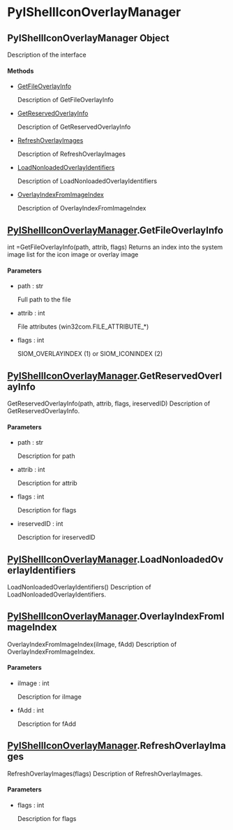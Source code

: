 # PyIShellIconOverlayManager

## PyIShellIconOverlayManager Object



Description of the interface

#### Methods


  - [GetFileOverlayInfo](PyIShellIconOverlayManager.md#pyishelliconoverlaymanagergetfileoverlayinfo)

    Description of GetFileOverlayInfo&nbsp;

  - [GetReservedOverlayInfo](PyIShellIconOverlayManager.md#pyishelliconoverlaymanagergetreservedoverlayinfo)

    Description of GetReservedOverlayInfo&nbsp;

  - [RefreshOverlayImages](PyIShellIconOverlayManager.md#pyishelliconoverlaymanagerrefreshoverlayimages)

    Description of RefreshOverlayImages&nbsp;

  - [LoadNonloadedOverlayIdentifiers](PyIShellIconOverlayManager.md#pyishelliconoverlaymanagerloadnonloadedoverlayidentifiers)

    Description of LoadNonloadedOverlayIdentifiers&nbsp;

  - [OverlayIndexFromImageIndex](PyIShellIconOverlayManager.md#pyishelliconoverlaymanageroverlayindexfromimageindex)

    Description of OverlayIndexFromImageIndex&nbsp;

## [PyIShellIconOverlayManager](#pyishelliconoverlaymanager)\.GetFileOverlayInfo



int =GetFileOverlayInfo\(path, attrib, flags\)
Returns an index into the system image list for the icon image or overlay image

#### Parameters


  - path : str

    Full path to the file

  - attrib : int

    File attributes \(win32com\.FILE\_ATTRIBUTE\_\*\)

  - flags : int

    SIOM\_OVERLAYINDEX \(1\) or SIOM\_ICONINDEX \(2\)

## [PyIShellIconOverlayManager](#pyishelliconoverlaymanager)\.GetReservedOverlayInfo

GetReservedOverlayInfo\(path, attrib, flags, ireservedID\)
Description of GetReservedOverlayInfo\.

#### Parameters


  - path : str

    Description for path

  - attrib : int

    Description for attrib

  - flags : int

    Description for flags

  - ireservedID : int

    Description for ireservedID

## [PyIShellIconOverlayManager](#pyishelliconoverlaymanager)\.LoadNonloadedOverlayIdentifiers

LoadNonloadedOverlayIdentifiers\(\)
Description of LoadNonloadedOverlayIdentifiers\.

## [PyIShellIconOverlayManager](#pyishelliconoverlaymanager)\.OverlayIndexFromImageIndex

OverlayIndexFromImageIndex\(iImage, fAdd\)
Description of OverlayIndexFromImageIndex\.

#### Parameters


  - iImage : int

    Description for iImage

  - fAdd : int

    Description for fAdd

## [PyIShellIconOverlayManager](#pyishelliconoverlaymanager)\.RefreshOverlayImages

RefreshOverlayImages\(flags\)
Description of RefreshOverlayImages\.

#### Parameters


  - flags : int

    Description for flags